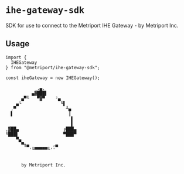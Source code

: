# `ihe-gateway-sdk`

SDK for use to connect to the Metriport IHE Gateway - by Metriport Inc.

## Usage

```
import {
  IHEGateway
} from "@metriport/ihe-gateway-sdk";

const iheGateway = new IHEGateway();
```

```
            ,▄,
          ▄▓███▌
      ▄▀╙   ▀▓▀    ²▄
    ▄└               ╙▌
  ,▀                   ╨▄
  ▌                     ║
                         ▌
                         ▌
,▓██▄                 ╔███▄
╙███▌                 ▀███▀
    ▀▄
      ▀╗▄         ,▄
         '╙▀▀▀▀▀╙''


      by Metriport Inc.

```

